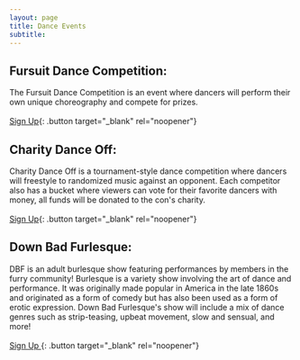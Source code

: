 ```yaml
---
layout: page
title: Dance Events
subtitle:
---
```

## Fursuit Dance Competition:&nbsp;

The Fursuit Dance Competition is an event where dancers will perform their own unique choreography and compete for prizes.&nbsp;<br><br>[Sign Up](https://forms.gle/JazDUV1jzsUvFUtU7){: .button target="_blank" rel="noopener"}

## Charity Dance Off:

Charity Dance Off is a tournament-style dance competition where dancers will freestyle to randomized music against an opponent. Each competitor also has a bucket where viewers can vote for their favorite dancers with money, all funds will be donated to the con's charity.<br><br>[Sign Up](https://forms.gle/fRGPvaWKYPsyqXGr8){: .button target="_blank" rel="noopener"}

## Down Bad Furlesque:

DBF is an adult burlesque show featuring performances by members in the furry community! Burlesque is a variety show involving the art of dance and performance. It was originally made popular in America in the late 1860s and originated as a form of comedy but has also been used as a form of erotic expression. Down Bad Furlesque's show will include a mix of dance genres such as strip-teasing, upbeat movement, slow and sensual, and more!<br><br>[Sign Up&nbsp;](https://docs.google.com/forms/d/e/1FAIpQLSc5tRYvpNr1aUwio_ZUkwoqiT3bM8HkMhwJLYerQHmzFYMAcA/viewform){: .button target="_blank" rel="noopener"}